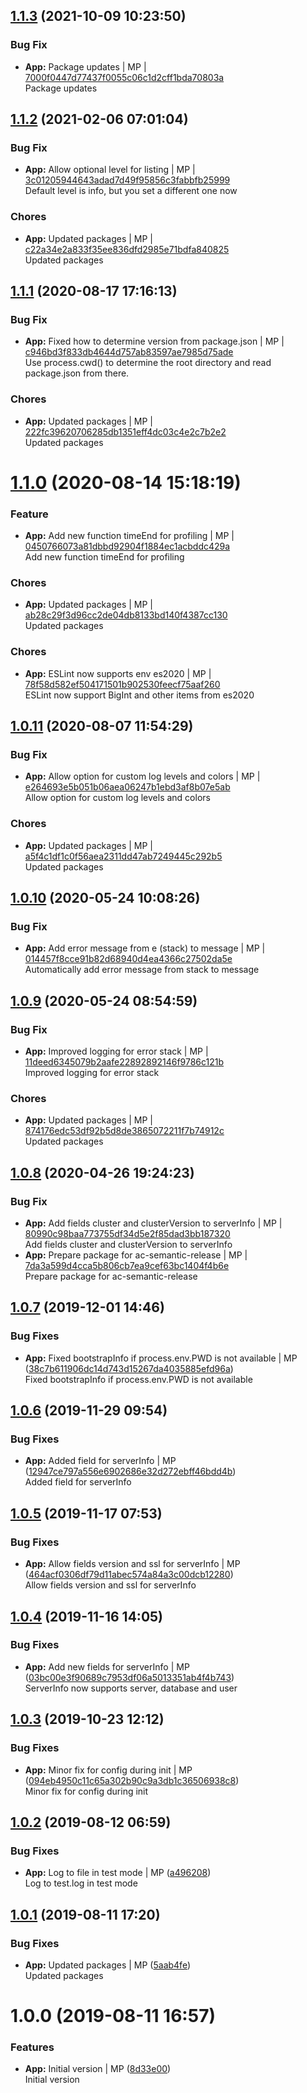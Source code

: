 <a name="1.1.3"></a>

## [1.1.3](https://github.com/admiralcloud/ac-logger/compare/v1.1.2..v1.1.3) (2021-10-09 10:23:50)


### Bug Fix

* **App:** Package updates | MP | [7000f0447d77437f0055c06c1d2cff1bda70803a](https://github.com/admiralcloud/ac-logger/commit/7000f0447d77437f0055c06c1d2cff1bda70803a)    
Package updates
<a name="1.1.2"></a>

## [1.1.2](https://github.com/mmpro/ac-logger/compare/v1.1.1..v1.1.2) (2021-02-06 07:01:04)


### Bug Fix

* **App:** Allow optional level for listing | MP | [3c01205944643adad7d49f95856c3fabbfb25999](https://github.com/mmpro/ac-logger/commit/3c01205944643adad7d49f95856c3fabbfb25999)    
Default level is info, but you set a different one now
### Chores

* **App:** Updated packages | MP | [c22a34e2a833f35ee836dfd2985e71bdfa840825](https://github.com/mmpro/ac-logger/commit/c22a34e2a833f35ee836dfd2985e71bdfa840825)    
Updated packages
<a name="1.1.1"></a>

## [1.1.1](https://github.com/mmpro/ac-logger/compare/v1.1.0..v1.1.1) (2020-08-17 17:16:13)


### Bug Fix

* **App:** Fixed how to determine version from package.json | MP | [c946bd3f833db4644d757ab83597ae7985d75ade](https://github.com/mmpro/ac-logger/commit/c946bd3f833db4644d757ab83597ae7985d75ade)    
Use process.cwd() to determine the root directory and read package.json from there.
### Chores

* **App:** Updated packages | MP | [222fc39620706285db1351eff4dc03c4e2c7b2e2](https://github.com/mmpro/ac-logger/commit/222fc39620706285db1351eff4dc03c4e2c7b2e2)    
Updated packages
<a name="1.1.0"></a>
 
# [1.1.0](https://github.com/mmpro/ac-logger/compare/v1.0.11..v1.1.0) (2020-08-14 15:18:19)


### Feature

* **App:** Add new function timeEnd for profiling | MP | [0450766073a81dbbd92904f1884ec1acbddc429a](https://github.com/mmpro/ac-logger/commit/0450766073a81dbbd92904f1884ec1acbddc429a)    
Add new function timeEnd for profiling
### Chores

* **App:** Updated packages | MP | [ab28c29f3d96cc2de04db8133bd140f4387cc130](https://github.com/mmpro/ac-logger/commit/ab28c29f3d96cc2de04db8133bd140f4387cc130)    
Updated packages
### Chores

* **App:** ESLint now supports env es2020 | MP | [78f58d582ef504171501b902530feecf75aaf260](https://github.com/mmpro/ac-logger/commit/78f58d582ef504171501b902530feecf75aaf260)    
ESLint now support BigInt and other items from es2020
<a name="1.0.11"></a>

## [1.0.11](https://github.com/mmpro/ac-logger/compare/v1.0.10..v1.0.11) (2020-08-07 11:54:29)


### Bug Fix

* **App:** Allow option for custom log levels and colors | MP | [e264693e5b051b06aea06247b1ebd3af8b07e5ab](https://github.com/mmpro/ac-logger/commit/e264693e5b051b06aea06247b1ebd3af8b07e5ab)    
Allow option for custom log levels and colors
### Chores

* **App:** Updated packages | MP | [a5f4c1df1c0f56aea2311dd47ab7249445c292b5](https://github.com/mmpro/ac-logger/commit/a5f4c1df1c0f56aea2311dd47ab7249445c292b5)    
Updated packages
<a name="1.0.10"></a>

## [1.0.10](https://github.com/mmpro/ac-logger/compare/v1.0.9..v1.0.10) (2020-05-24 10:08:26)


### Bug Fix

* **App:** Add error message from e (stack) to message | MP | [014457f8cce91b82d68940d4ea4366c27502da5e](https://github.com/mmpro/ac-logger/commit/014457f8cce91b82d68940d4ea4366c27502da5e)    
Automatically add error message from stack to message
<a name="1.0.9"></a>

## [1.0.9](https://github.com/mmpro/ac-logger/compare/v1.0.8..v1.0.9) (2020-05-24 08:54:59)


### Bug Fix

* **App:** Improved logging for error stack | MP | [11deed6345079b2aafe22892892146f9786c121b](https://github.com/mmpro/ac-logger/commit/11deed6345079b2aafe22892892146f9786c121b)    
Improved logging for error stack
### Chores

* **App:** Updated packages | MP | [874176edc53df92b5d8de3865072211f7b74912c](https://github.com/mmpro/ac-logger/commit/874176edc53df92b5d8de3865072211f7b74912c)    
Updated packages
<a name="1.0.8"></a>

## [1.0.8](https://github.com/mmpro/ac-logger/compare/v1.0.7..v1.0.8) (2020-04-26 19:24:23)


### Bug Fix

* **App:** Add fields cluster and clusterVersion to serverInfo | MP | [80990c98baa773755df34d5e2f85dad3bb187320](https://github.com/mmpro/ac-logger/commit/80990c98baa773755df34d5e2f85dad3bb187320)    
Add fields cluster and clusterVersion to serverInfo
* **App:** Prepare package for ac-semantic-release | MP | [7da3a599d4cca5b806cb7ea9cef63bc1404f4b6e](https://github.com/mmpro/ac-logger/commit/7da3a599d4cca5b806cb7ea9cef63bc1404f4b6e)    
Prepare package for ac-semantic-release
<a name="1.0.7"></a>
## [1.0.7](https://github.com/mmpro/ac-logger/compare/v1.0.6...v1.0.7) (2019-12-01 14:46)


### Bug Fixes

* **App:** Fixed bootstrapInfo if process.env.PWD is not available | MP ([38c7b611906dc14d743d15267da4035885efd96a](https://github.com/mmpro/ac-logger/commit/38c7b611906dc14d743d15267da4035885efd96a))    
  Fixed bootstrapInfo if process.env.PWD is not available



<a name="1.0.6"></a>
## [1.0.6](https://github.com/mmpro/ac-logger/compare/v1.0.5...v1.0.6) (2019-11-29 09:54)


### Bug Fixes

* **App:** Added field for serverInfo | MP ([12947ce797a556e6902686e32d272ebff46bdd4b](https://github.com/mmpro/ac-logger/commit/12947ce797a556e6902686e32d272ebff46bdd4b))    
  Added field for serverInfo



<a name="1.0.5"></a>
## [1.0.5](https://github.com/mmpro/ac-logger/compare/v1.0.4...v1.0.5) (2019-11-17 07:53)


### Bug Fixes

* **App:** Allow fields version and ssl for serverInfo | MP ([464acf0306df79d11abec574a84a3c00dcb12280](https://github.com/mmpro/ac-logger/commit/464acf0306df79d11abec574a84a3c00dcb12280))    
  Allow fields version and ssl for serverInfo



<a name="1.0.4"></a>
## [1.0.4](https://github.com/mmpro/ac-logger/compare/v1.0.3...v1.0.4) (2019-11-16 14:05)


### Bug Fixes

* **App:** Add new fields for serverInfo | MP ([03bc00e3f90689c7953df06a5013351ab4f4b743](https://github.com/mmpro/ac-logger/commit/03bc00e3f90689c7953df06a5013351ab4f4b743))    
  ServerInfo now supports server, database and user



<a name="1.0.3"></a>
## [1.0.3](https://github.com/mmpro/ac-logger/compare/v1.0.2...v1.0.3) (2019-10-23 12:12)


### Bug Fixes

* **App:** Minor fix for config during init | MP ([094eb4950c11c65a302b90c9a3db1c36506938c8](https://github.com/mmpro/ac-logger/commit/094eb4950c11c65a302b90c9a3db1c36506938c8))    
  Minor fix for config during init



<a name="1.0.2"></a>
## [1.0.2](https://github.com/mmpro/ac-logger/compare/v1.0.1...v1.0.2) (2019-08-12 06:59)


### Bug Fixes

* **App:** Log to file in test mode | MP ([a496208](https://github.com/mmpro/ac-logger/commit/a496208))    
  Log to test.log in test mode



<a name="1.0.1"></a>
## [1.0.1](https://github.com/mmpro/ac-logger/compare/v1.0.0...v1.0.1) (2019-08-11 17:20)


### Bug Fixes

* **App:** Updated packages | MP ([5aab4fe](https://github.com/mmpro/ac-logger/commit/5aab4fe))    
  Updated packages



<a name="1.0.0"></a>
# 1.0.0 (2019-08-11 16:57)


### Features

* **App:** Initial version | MP ([8d33e00](https://github.com/mmpro/ac-logger/commit/8d33e00))    
  Initial version



